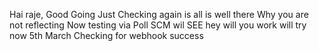  Hai raje, Good Going
 Just Checking again is all is well there
Why you  are not reflecting
Now testing via Poll SCM wil SEE
hey 
will you work
will try now
5th March  Checking for webhook success
